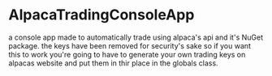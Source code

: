 # AlpacaTradingConsoleApp
a console app made to automatically trade using alpaca's api and it's NuGet package. 
the keys have been removed for security's sake so if you want this to work you're going to have to generate your own trading keys on alpacas website and put them in thir place in the globals class.

